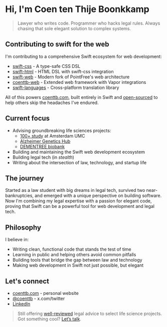 # Hi, I'm Coen ten Thije Boonkkamp

> Lawyer who writes code. Programmer who hacks legal rules. Always chasing that sole elegant solution to complex systems.

## Contributing to swift for the web

I'm contributing to a comprehensive Swift ecosystem for web development:

- [swift-css](https://github.com/coenttb/swift-css) - A type-safe CSS DSL
- [swift-html](https://github.com/coenttb/swift-html) - HTML DSL with swift-css integration
- [swift-web](https://github.com/coenttb/swift-web) - Modern fork of PointFree's web architecture
- [coenttb-web](https://github.com/coenttb/coenttb-web) - Extended web framework with Vapor integrations
- [swift-languages](https://github.com/coenttb/swift-languages) - Cross-platform translation library

All of this powers [coenttb.com](https://coenttb.com), built entirely in Swift and [open-sourced](https://github.com/coenttb/coenttb-com-server) to help others skip the headaches I've endured.

## Current focus

- Advising groundbreaking life sciences projects:
  - [100+ study](https://100plus.nl) at Amsterdam UMC
  - [Alzheimer Genetics Hub](https://alzheimergenetics.org)
  - [DEMENTREE biobank](https://www.alzheimercentrum.nl/wetenschap/lopend-onderzoek/biobank-dementree/)
- Building and maintaining the Swift web development ecosystem
- Building legal tech (in _stealth_)
- Writing about the intersection of law, technology, and startup life

## The journey

Started as a law student with big dreams in legal tech, survived two near-bankruptcies, and emerged with a unique perspective on building software. Now I'm combining my legal expertise with a passion for elegant code, proving that Swift can be a powerful tool for web development and legal tech.

## Philosophy

I believe in:
- Writing clean, functional code that stands the test of time
- Learning in public and helping others avoid common pitfalls
- Building tools that bridge the gap between law and technology
- Making web development in Swift not just possible, but elegant

## Let's connect

- [coenttb.com](https://coenttb.com) - personal website
- [@coenttb](https://x.com/coenttb) - x.com/twitter
- [LinkedIn](https://www.linkedin.com/in/tenthijeboonkkamp)

> Still offering [well-reviewed](https://tenthijeboonkkamp.nl) legal advice to select life science projects. Got something cool? [Let’s talk](https://tenthijeboonkkamp.nl/products).
